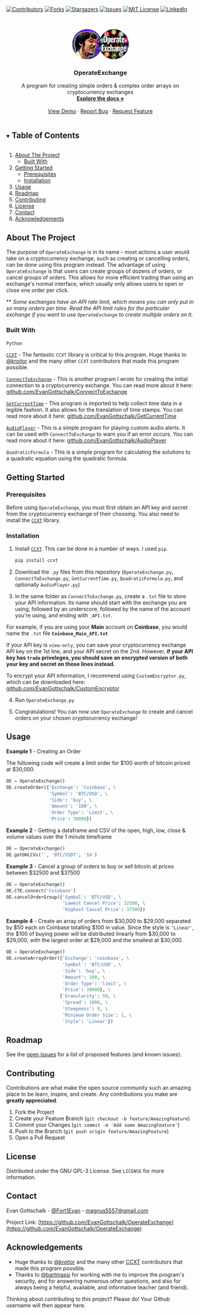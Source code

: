 <!--
*** Do a search and replace for the following:
*** EvanGottschalk, OperateExchange, Fort1Evan, magnus5557@gmail.com, OperateExchange, A program for creating simple orders & complex order arrays on cryptocurrency exchanges
-->



<!-- PROJECT SHIELDS -->
<!--
*** I'm using markdown "reference style" links for readability.
*** Reference links are enclosed in brackets [ ] instead of parentheses ( ).
*** See the bottom of this document for the declaration of the reference variables
*** for contributors-url, forks-url, etc. This is an optional, concise syntax you may use.
*** https://www.markdownguide.org/basic-syntax/#reference-style-links
-->
[![Contributors][contributors-shield]][contributors-url]
[![Forks][forks-shield]][forks-url]
[![Stargazers][stars-shield]][stars-url]
[![Issues][issues-shield]][issues-url]
[![MIT License][license-shield]][license-url]
[![LinkedIn][linkedin-shield]][linkedin-url]



<!-- PROJECT LOGO -->
<br />
<p align="center">
  <a href="https://github.com/EvanGottschalk/OperateExchange">
    <img src="logo.png" alt="Logo" width="151" height="80">
  </a>

  <h3 align="center">OperateExchange</h3>

  <p align="center">
    A program for creating simple orders & complex order arrays on cryptocurrency exchanges
    <br />
    <a href="https://github.com/EvanGottschalk/OperateExchange"><strong>Explore the docs »</strong></a>
    <br />
    <br />
    <a href="https://github.com/EvanGottschalk/OperateExchange">View Demo</a>
    ·
    <a href="https://github.com/EvanGottschalk/OperateExchange/issues">Report Bug</a>
    ·
    <a href="https://github.com/EvanGottschalk/OperateExchange/issues">Request Feature</a>
  </p>
</p>



<!-- TABLE OF CONTENTS -->
<details open="open">
  <summary><h2 style="display: inline-block">Table of Contents</h2></summary>
  <ol>
    <li>
      <a href="#about-the-project">About The Project</a>
      <ul>
        <li><a href="#built-with">Built With</a></li>
      </ul>
    </li>
    <li>
      <a href="#getting-started">Getting Started</a>
      <ul>
        <li><a href="#prerequisites">Prerequisites</a></li>
        <li><a href="#installation">Installation</a></li>
      </ul>
    </li>
    <li><a href="#usage">Usage</a></li>
    <li><a href="#roadmap">Roadmap</a></li>
    <li><a href="#contributing">Contributing</a></li>
    <li><a href="#license">License</a></li>
    <li><a href="#contact">Contact</a></li>
    <li><a href="#acknowledgements">Acknowledgements</a></li>
  </ol>
</details>



<!-- ABOUT THE PROJECT -->
## About The Project

The purpose of `OperateExchange` is in its name - most actions a user would take on a cryptocurrency exchange, such as creating or cancelling orders, can be done using this program instead. The advantage of using `OperateExchange` is that users can create groups of dozens of orders, or cancel groups of orders. This allows for more efficient trading than using an exchange's normal interface, which usually only allows users to open or close one order per click.

** *Some exchanges have an API rate limit, which means you can only put in so many orders per time. Read the API limit rules for the particular exchange if you want to use `OperateExchange` to create multiple orders on it.*


### Built With

`Python`

[`CCXT`](https://github.com/ccxt/ccxt) - The fantastic `CCXT` library is critical to this program. Huge thanks to [@kroitor](https://github.com/kroitor) and the many other `CCXT` contributors that made this program possible.

[`ConnectToExchange`](https://github.com/EvanGottschalk/connecttoexchange) - This is another program I wrote for creating the initial connection to a cryptocurrency exchange. You can read more about it here: [github.com/EvanGottschalk/ConnectToExchange](https://github.com/EvanGottschalk/connecttoexchange)

[`GetCurrentTime`](https://github.com/EvanGottschalk/GetCurrentTime) - This program is imported to help collect time data in a legible fashion. It also allows for the translation of time stamps. You can read more about it here: [github.com/EvanGottschalk/GetCurrentTime](https://github.com/EvanGottschalk/GetCurrentTime)

[`AudioPlayer`](https://github.com/EvanGottschalk/AudioPlayer) - This is a simple program for playing custom audio alerts. It can be used with `ConnectToExchange` to warn you if an error occurs. You can read more about it here: [github.com/EvanGottschalk/AudioPlayer](https://github.com/EvanGottschalk/AudioPlayer)

`QuadraticFormula` - This is a simple program for calculating the solutions to a quadratic equation using the quadratic formula.


<!-- GETTING STARTED -->
## Getting Started

### Prerequisites

Before using `OperateExchange`, you must first obtain an API key and secret from the cryptocurrency exchange of their choosing. You also need to install the [`CCXT`](https://github.com/ccxt/ccxt) library.

### Installation

1. Install [`CCXT`](https://github.com/ccxt/ccxt). This can be done in a number of ways. I used `pip`.
   ```sh
   pip install ccxt
   ```
2. Download the `.py` files from this repository (`OperateExchange.py`, `ConnectToExchange.py`, `GetCurrentTime.py`, `QuadraticFormula.py`, and optionally `AudioPlayer.py`)

3. In the same folder as `ConnectToExchange.py`, create a `.txt` file to store your API information. Its name should start with the exchange you are using, followed by an underscore, followed by the name of the account you're using, and ending with `_API.txt`.

  For example, if you are using your **Main** account on **Coinbase**, you would name the `.txt` file **`Coinbase_Main_API.txt`**

  If your API key is `view-only`, you can save your cryptocurrency exchange API key on the 1st line, and your API secret on the 2nd. However, **if your API key has `trade` priveleges, you should save an encrypted version of both your key and secret on those lines instead.**

  To encrypt your API information, I recommend using `CustomEncryptor.py`, which can be downloaded here: [github.com/EvanGottschalk/CustomEncryptor](https://github.com/EvanGottschalk/CustomEncryptor)

4. Run `OperateExchange.py`

5. Congratulations! You can now use `OperateExchange` to create and cancel orders on your chosen cryptocurrency exchange!


<!-- USAGE EXAMPLES -->
## Usage

**Example 1** - Creating an Order

The following code will create a limit order for $100 worth of bitcoin priced at $30,000.

```python
OE = OperateExchange()
OE.createOrder({'Exchange': 'Coinbase', \
                'Symbol': 'BTC/USD', \
                'Side': 'buy', \
                'Amount': '100', \
                'Order Type': 'Limit', \
                'Price': 30000})
```

**Example 2** - Getting a dataframe and CSV of the open, high, low, close & volume values over the 1 minute timeframe

```python
OE = OperateExchange()
OE.getOHLCVs('', 'BTC/USDT', '1m')
```

**Example 3** - Cancel a group of orders to buy or sell bitcoin at prices between $32500 and $37500

```python
OE = OperateExchange()
OE.CTE.connect('Coinbase')
OE.cancelOrderGroup({'Symbol': 'BTC/USD', \
                     'Lowest Cancel Price': 32500, \
                     'Highest Cancel Price': 37500})
```

**Example 4** - Create an array of orders from $30,000 to $29,000 separated by $50 each on Coinbase totalling $100 in value. Since the style is `'Linear'`, the $100 of buying power will be distributed linearly from $30,000 to $29,000, with the largest order at $29,000 and the smallest at $30,000.

```python
OE = OperateExchange()
OE.createArrayOrder({'Exchange': 'coinbase', \
                     'Symbol': 'BTC/USD', \
                     'Side': 'buy', \
                     'Amount': 100, \
                     'Order Type': 'limit', \
                     'Price': 30000}, \
                    {'Granularity': 50, \
                     'Spread': 1000, \
                     'Steepness': 0, \
                     'Minimum Order Size': 1, \
                     'Style': 'Linear'})
```

<!-- ROADMAP -->
## Roadmap

See the [open issues](https://github.com/EvanGottschalk/OperateExchange/issues) for a list of proposed features (and known issues).


<!-- CONTRIBUTING -->
## Contributing

Contributions are what make the open source community such an amazing place to be learn, inspire, and create. Any contributions you make are **greatly appreciated**.

1. Fork the Project
2. Create your Feature Branch (`git checkout -b feature/AmazingFeature`)
3. Commit your Changes (`git commit -m 'Add some AmazingFeature'`)
4. Push to the Branch (`git push origin feature/AmazingFeature`)
5. Open a Pull Request



<!-- LICENSE -->
## License

Distributed under the GNU GPL-3 License. See `LICENSE` for more information.



<!-- CONTACT -->
## Contact

Evan Gottschalk - [@Fort1Evan](https://twitter.com/Fort1Evan) - magnus5557@gmail.com

Project Link: [https://github.com/EvanGottschalk/OperateExchange](https://github.com/EvanGottschalk/OperateExchange)



<!-- ACKNOWLEDGEMENTS -->
## Acknowledgements

* Huge thanks to [@kroitor](https://github.com/kroitor) and the many other [CCXT](https://github.com/ccxt/ccxt) contributors that made this program possible.
* Thanks to [@bartmassi](https://github.com/bartmassi) for working with me to improve the program's security, and for answering numerous other questions, and also for always being a helpful, available, and informative teacher (and friend).

Thinking about contributing to this project? Please do! Your Github username will then appear here.





<!-- MARKDOWN LINKS & IMAGES -->
<!-- https://www.markdownguide.org/basic-syntax/#reference-style-links -->
[contributors-shield]: https://img.shields.io/github/contributors/EvanGottschalk/OperateExchange.svg?style=for-the-badge
[contributors-url]: https://github.com/EvanGottschalk/OperateExchange/graphs/contributors
[forks-shield]: https://img.shields.io/github/forks/EvanGottschalk/OperateExchange.svg?style=for-the-badge
[forks-url]: https://github.com/EvanGottschalk/OperateExchange/network/members
[stars-shield]: https://img.shields.io/github/stars/EvanGottschalk/OperateExchange.svg?style=for-the-badge
[stars-url]: https://github.com/EvanGottschalk/OperateExchange/stargazers
[issues-shield]: https://img.shields.io/github/issues/EvanGottschalk/OperateExchange.svg?style=for-the-badge
[issues-url]: https://github.com/EvanGottschalk/OperateExchange/issues
[license-shield]: https://img.shields.io/github/license/EvanGottschalk/OperateExchange.svg?style=for-the-badge
[license-url]: https://github.com/EvanGottschalk/OperateExchange/blob/master/LICENSE.txt
[linkedin-shield]: https://img.shields.io/badge/-LinkedIn-black.svg?style=for-the-badge&logo=linkedin&colorB=555
[linkedin-url]: https://linkedin.com/in/EvanGottschalk
